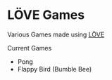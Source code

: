 ﻿# LÖVE Games

Various Games made using [LÖVE](https://love2d.org/)

Current Games
- Pong
- Flappy Bird (Bumble Bee)
